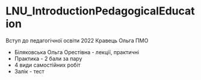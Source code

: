 # LNU_IntroductionPedagogicalEducation
Вступ до педагогічної освіти 2022 Кравець Ольга ПМО

- Біляковська Ольга Орестівна - лекції, практичні
- Практика - 2 бали за пару
- 4 види самостійних робіт
- Залік - тест
